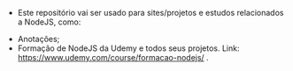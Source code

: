 - Este repositório vai ser usado para sites/projetos e estudos relacionados a NodeJS, como:
* Anotações;
* Formação de NodeJS da Udemy e todos seus projetos. Link: https://www.udemy.com/course/formacao-nodejs/ .
